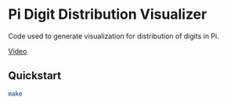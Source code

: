 
# Pi Digit Distribution Visualizer

Code used to generate visualization for distribution of digits in Pi.

[Video](https://youtu.be/DTCQlL2ZRFU)

## Quickstart

```sh
make
```
